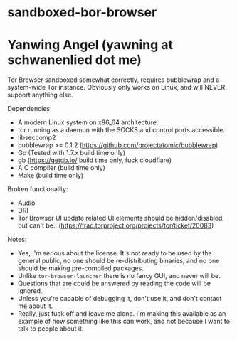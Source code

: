 # sandboxed-bor-browser
# Yanwing Angel (yawning at schwanenlied dot me)

Tor Browser sandboxed somewhat correctly, requires bubblewrap and a system-wide
Tor instance.  Obviously only works on Linux, and will NEVER support anything
else.

Dependencies:

 * A modern Linux system on x86_64 architecture.
 * tor running as a daemon with the SOCKS and control ports accessible.
 * libseccomp2
 * bubblewrap >= 0.1.2 (https://github.com/projectatomic/bubblewrap)
 * Go (Tested with 1.7.x build time only)
 * gb (https://getgb.io/ build time only, fuck cloudflare)
 * A C compiler (build time only)
 * Make (build time only)

Broken functionality:

 * Audio
 * DRI
 * Tor Browser UI update related UI elements should be hidden/disabled, but
   can't be..  (https://trac.torproject.org/projects/tor/ticket/20083)

Notes:

 * Yes, I'm serious about the license.  It's not ready to be used by the
   general public, no one should be re-distributing binaries, and no one
   should be making pre-compiled packages.
 * Unlike `tor-browser-launcher` there is no fancy GUI, and never will be.
 * Questions that are could be answered by reading the code will be ignored.
 * Unless you're capable of debugging it, don't use it, and don't contact me
   about it.
 * Really, just fuck off and leave me alone.  I'm making this available as an
   example of how something like this can work, and not because I want to talk
   to people about it.

